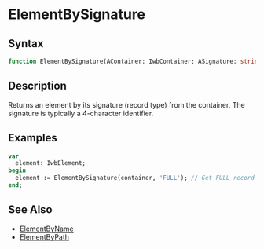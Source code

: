 # ElementBySignature

## Syntax

```pascal
function ElementBySignature(AContainer: IwbContainer; ASignature: string): IwbElement;
```

## Description

Returns an element by its signature (record type) from the container. The signature is typically a 4-character identifier.

## Examples

```pascal
var
  element: IwbElement;
begin
  element := ElementBySignature(container, 'FULL'); // Get FULL record
end;
```

## See Also

- [ElementByName](IwbContainer_ElementByName.md)
- [ElementByPath](IwbContainer_ElementByPath.md)
